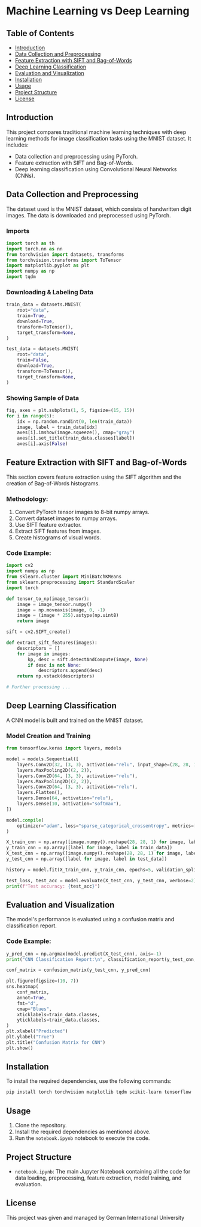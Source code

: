 # Machine Learning vs Deep Learning

## Table of Contents
- [Introduction](#introduction)
- [Data Collection and Preprocessing](#data-collection-and-preprocessing)
- [Feature Extraction with SIFT and Bag-of-Words](#feature-extraction-with-sift-and-bag-of-words)
- [Deep Learning Classification](#deep-learning-classification)
- [Evaluation and Visualization](#evaluation-and-visualization)
- [Installation](#installation)
- [Usage](#usage)
- [Project Structure](#project-structure)
- [License](#license)

## Introduction
This project compares traditional machine learning techniques with deep learning methods for image classification tasks using the MNIST dataset. It includes:
- Data collection and preprocessing using PyTorch.
- Feature extraction with SIFT and Bag-of-Words.
- Deep learning classification using Convolutional Neural Networks (CNNs).

## Data Collection and Preprocessing
The dataset used is the MNIST dataset, which consists of handwritten digit images. The data is downloaded and preprocessed using PyTorch.

### Imports
```python
import torch as th
import torch.nn as nn
from torchvision import datasets, transforms
from torchvision.transforms import ToTensor
import matplotlib.pyplot as plt
import numpy as np
import tqdm
```

### Downloading & Labeling Data
```python
train_data = datasets.MNIST(
    root="data",
    train=True,
    download=True,
    transform=ToTensor(),
    target_transform=None,
)

test_data = datasets.MNIST(
    root="data",
    train=False,
    download=True,
    transform=ToTensor(),
    target_transform=None,
)
```

### Showing Sample of Data
```python
fig, axes = plt.subplots(1, 5, figsize=(15, 15))
for i in range(5):
    idx = np.random.randint(0, len(train_data))
    image, label = train_data[idx]
    axes[i].imshow(image.squeeze(), cmap="gray")
    axes[i].set_title(train_data.classes[label])
    axes[i].axis(False)
```

## Feature Extraction with SIFT and Bag-of-Words
This section covers feature extraction using the SIFT algorithm and the creation of Bag-of-Words histograms.

### Methodology:
1. Convert PyTorch tensor images to 8-bit numpy arrays.
2. Convert dataset images to numpy arrays.
3. Use SIFT feature extractor.
4. Extract SIFT features from images.
5. Create histograms of visual words.

### Code Example:
```python
import cv2
import numpy as np
from sklearn.cluster import MiniBatchKMeans
from sklearn.preprocessing import StandardScaler
import torch

def tensor_to_np(image_tensor):
    image = image_tensor.numpy()
    image = np.moveaxis(image, 0, -1)
    image = (image * 255).astype(np.uint8)
    return image

sift = cv2.SIFT_create()

def extract_sift_features(images):
    descriptors = []
    for image in images:
        kp, desc = sift.detectAndCompute(image, None)
        if desc is not None:
            descriptors.append(desc)
    return np.vstack(descriptors)

# Further processing ...
```

## Deep Learning Classification
A CNN model is built and trained on the MNIST dataset.

### Model Creation and Training
```python
from tensorflow.keras import layers, models

model = models.Sequential([
    layers.Conv2D(32, (3, 3), activation="relu", input_shape=(28, 28, 1)),
    layers.MaxPooling2D((2, 2)),
    layers.Conv2D(64, (3, 3), activation="relu"),
    layers.MaxPooling2D((2, 2)),
    layers.Conv2D(64, (3, 3), activation="relu"),
    layers.Flatten(),
    layers.Dense(64, activation="relu"),
    layers.Dense(10, activation="softmax"),
])

model.compile(
    optimizer="adam", loss="sparse_categorical_crossentropy", metrics=["accuracy"]
)

X_train_cnn = np.array([image.numpy().reshape(28, 28, 1) for image, label in train_data])
y_train_cnn = np.array([label for image, label in train_data])
X_test_cnn = np.array([image.numpy().reshape(28, 28, 1) for image, label in test_data])
y_test_cnn = np.array([label for image, label in test_data])

history = model.fit(X_train_cnn, y_train_cnn, epochs=5, validation_split=0.2)

test_loss, test_acc = model.evaluate(X_test_cnn, y_test_cnn, verbose=2)
print(f"Test accuracy: {test_acc}")
```

## Evaluation and Visualization
The model's performance is evaluated using a confusion matrix and classification report.

### Code Example:
```python
y_pred_cnn = np.argmax(model.predict(X_test_cnn), axis=-1)
print("CNN Classification Report:\n", classification_report(y_test_cnn, y_pred_cnn))

conf_matrix = confusion_matrix(y_test_cnn, y_pred_cnn)

plt.figure(figsize=(10, 7))
sns.heatmap(
    conf_matrix,
    annot=True,
    fmt="d",
    cmap="Blues",
    xticklabels=train_data.classes,
    yticklabels=train_data.classes,
)
plt.xlabel("Predicted")
plt.ylabel("True")
plt.title("Confusion Matrix for CNN")
plt.show()
```

## Installation
To install the required dependencies, use the following commands:
```sh
pip install torch torchvision matplotlib tqdm scikit-learn tensorflow
```

## Usage
1. Clone the repository.
2. Install the required dependencies as mentioned above.
3. Run the `notebook.ipynb` notebook to execute the code.

## Project Structure
- `notebook.ipynb`: The main Jupyter Notebook containing all the code for data loading, preprocessing, feature extraction, model training, and evaluation.

## License
This project was given and managed by German International University
